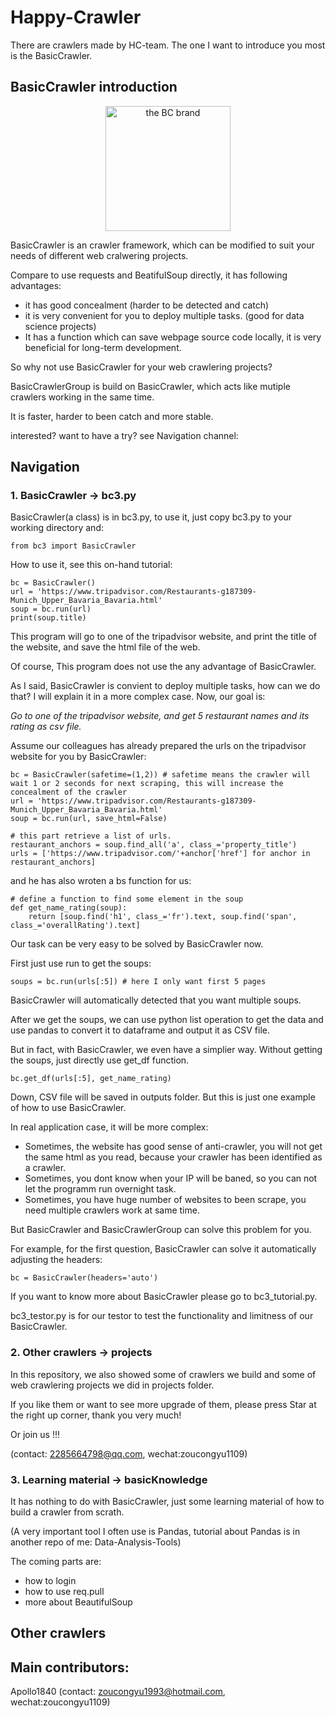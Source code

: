 # Happy-Crawler

There are crawlers made by HC-team. The one I want to introduce you most is the BasicCrawler.

## BasicCrawler introduction

<p align="center"> 
    <img src="https://i.screenshot.net/4wxdjc3" alt="the BC brand" width="200" height="200">
</p>

BasicCrawler is an crawler framework, which can be modified to suit your needs of different web cralwering projects. 

Compare to use requests and BeatifulSoup directly, it has following advantages:

* it has good concealment (harder to be detected and catch)
* it is very convenient for you to deploy multiple tasks. (good for data science projects)
* It has a function which can save webpage source code locally, it is very beneficial for long-term development.

So why not use BasicCrawler for your web crawlering projects?

BasicCrawlerGroup is build on BasicCrawler, which acts like mutiple crawlers working in the same time. 

It is faster, harder to been catch and more stable.

interested? want to have a try? see Navigation channel:

## Navigation

### 1. BasicCrawler -> bc3.py

BasicCrawler(a class) is in bc3.py, to use it, just copy bc3.py to your working directory and:

    from bc3 import BasicCrawler

How to use it, see this on-hand tutorial:

    bc = BasicCrawler()
    url = 'https://www.tripadvisor.com/Restaurants-g187309-Munich_Upper_Bavaria_Bavaria.html'
    soup = bc.run(url)
    print(soup.title)

This program will go to one of the tripadvisor website, and print the title of the website, and save the html file of the web.

Of course, This program does not use the any advantage of BasicCrawler.

As I said, BasicCrawler is convient to deploy multiple tasks, how can we do that? I will explain it in a more complex case. Now, our goal is:

<i>Go to one of the tripadvisor website, and get 5 restaurant names and its rating as csv file.</i>

Assume our colleagues has already prepared the urls on the tripadvisor website for you by BasicCrawler:

    bc = BasicCrawler(safetime=(1,2)) # safetime means the crawler will wait 1 or 2 seconds for next scraping, this will increase the concealment of the crawler
    url = 'https://www.tripadvisor.com/Restaurants-g187309-Munich_Upper_Bavaria_Bavaria.html'
    soup = bc.run(url, save_html=False)
    
    # this part retrieve a list of urls.
    restaurant_anchors = soup.find_all('a', class_='property_title')
    urls = ['https://www.tripadvisor.com/'+anchor['href'] for anchor in restaurant_anchors]

and he has also wroten a bs function for us:

    # define a function to find some element in the soup
    def get_name_rating(soup):
        return [soup.find('h1', class_='fr').text, soup.find('span', class_='overallRating').text]

Our task can be very easy to be solved by BasicCrawler now. 

First just use run to get the soups:

    soups = bc.run(urls[:5]) # here I only want first 5 pages

BasicCrawler will automatically detected that you want multiple soups. 

After we get the soups, we can use python list operation to get the data and use pandas to convert it to dataframe and output it as CSV file.

But in fact, with BasicCrawler, we even have a simplier way. Without getting the soups, just directly use get_df function.

    bc.get_df(urls[:5], get_name_rating)

Down, CSV file will be saved in outputs folder. But this is just one example of how to use BasicCrawler.

In real application case, it will be more complex:

* Sometimes, the website has good sense of anti-crawler, you will not get the same html as you read, because your crawler has been identified as a crawler.
* Sometimes, you dont know when your IP will be baned, so you can not let the programm run overnight task.
* Sometimes, you have huge number of websites to been scrape, you need multiple crawlers work at same time.

But BasicCrawler and BasicCrawlerGroup can solve this problem for you.

For example, for the first question, BasicCrawler can solve it automatically adjusting the headers:

    bc = BasicCrawler(headers='auto')

If you want to know more about BasicCrawler please go to bc3_tutorial.py.

bc3_testor.py is for our testor to test the functionality and limitness of our BasicCrawler.

### 2. Other crawlers -> projects

In this repository, we also showed some of crawlers we build and some of web crawlering projects we did in projects folder. 

If you like them or want to see more upgrade of them, please press Star at the right up corner, thank you very much!

Or join us !!! 

(contact: 2285664798@qq.com, wechat:zoucongyu1109) 

### 3. Learning material -> basicKnowledge

It has nothing to do with BasicCrawler, just some learning material of how to build a crawler from scrath.

(A very important tool I often use is Pandas, tutorial about Pandas is in another repo of me: Data-Analysis-Tools)

The coming parts are:
* how to login
* how to use req.pull
* more about BeautifulSoup

 
## Other crawlers





## Main contributors:
Apollo1840 (contact: zoucongyu1993@hotmail.com, wechat:zoucongyu1109)

